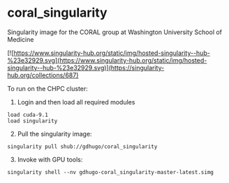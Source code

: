 # coral_singularity
Singularity image for the CORAL group at Washington University School of Medicine

[![https://www.singularity-hub.org/static/img/hosted-singularity--hub-%23e32929.svg](https://www.singularity-hub.org/static/img/hosted-singularity--hub-%23e32929.svg)](https://singularity-hub.org/collections/687)

To run on the CHPC cluster:

1. Login and then load all required modules
```
load cuda-9.1
load singularity
```

2. Pull the singularity image:
```
singularity pull shub://gdhugo/coral_singularity
```

3. Invoke with GPU tools:
```
singularity shell --nv gdhugo-coral_singularity-master-latest.simg
```
